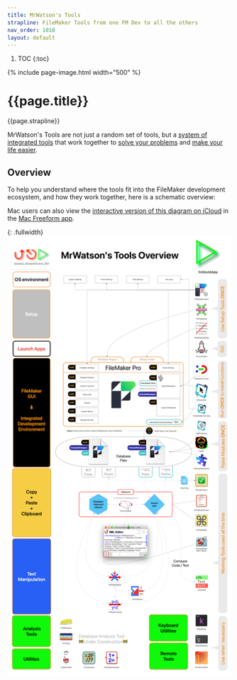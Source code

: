 ```yaml
---
title: MrWatson's Tools
strapline: FileMaker Tools from one FM Dev to all the others
nav_order: 1010
layout: default
---
```

1. TOC
{:toc}

{% include page-image.html width="500" %}

# {{page.title}}

{{page.strapline}}

MrWatson's Tools are not just a random set of tools, but a [system of integrated tools](a-system-of-integrated-tools.html) that work together to [solve your problems](solutions-to-daily-problems.html) and [make your life easier](why-mrwatsons-tools.html#fun).

## Overview

To help you understand where the tools fit into the FileMaker development ecosystem, and how they work together, here is a schematic overview:

Mac users can also view the [interactive version of this diagram on iCloud](https://www.icloud.com/freeform/002_kjoogEwwYNSwxu-wsa7KQ#MrWatson's_Tools_Overview) in the [Mac Freeform app](https://apps.apple.com/de/app/freeform/id6443742539).

{: .fullwidth}
![Overview of MrWatson's Tools](/assets/images/mrwatsons-tools-overview-2025.png)
